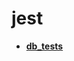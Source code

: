 <!-- generated by markdown-notes-tree -->

# jest

<!-- optional markdown-notes-tree directory description starts here -->

<!-- optional markdown-notes-tree directory description ends here -->

- [**db_tests**](db_tests)
